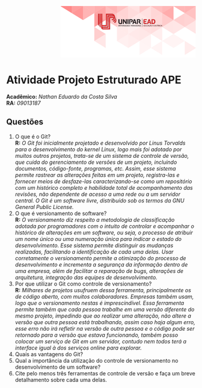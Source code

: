 <span style="display:block;text-align:right">![Unipar EAD](unipar.png)</span>


# Atividade Projeto Estruturado APE


<p style="text-align:left"><b>Acadêmico:</b><i> Nathan Eduardo da Costa Silva</i><br> <b>RA:</b><i> 09013187</i></p>


## Questões


1. O que é o Git?<br>
**R:** *O Git foi inicialmente projetado e desenvolvido por Linus Torvalds para o desenvolvimento do kernel Linux, logo mais foi adotado por muitos outros projetos, trata-se de um sistema de controle de versão, que cuida do gerenciamento de versões de um projeto, incluindo documentos, código-fonte, programas, etc. Assim, esse sistema permite rastrear as alterações feitas em um projeto, registra-las e fornecer meios de desfaze-las caracterizando-se como um repositório com um histórico completo e habilidade total de acompanhamento das revisões, não dependente de acesso a uma rede ou a um servidor central. O Git é um software livre, distribuído sob os termos da GNU General Public License.*
2. O que é versionamento de software?<br>
**R:** *O versionamento diz respeito a metodologia de classificação adotada por programadores com o intuito de controlar e acompanhar o histórico de alterações em um software, ou seja, o processo de atribuir um nome único ou uma numeração única para indicar o estado do desenvolvimento. Esse sistema permite distinguir as mudanças realizadas, facilitando a identificação de cada uma delas. Usar corretamente o versionamento permite a otimização do processo de desenvolvimento e incrementa a segurança da informação dentro de uma empresa, além de facilitar a reparação de bugs, alterações de arquitetura, integração das equipes de desenvolvimento.*
3. Por que utilizar o Git como controle de versionamento?<br>
**R:** *Milhares de projetos usufruem dessa ferramenta, principalmente os de código aberto, com muitos colaboradores. Empresas também usam, logo que o versionamento nestas é imprescindível. Essa ferramenta permite também que cada pessoa trabalhe em uma versão diferente do mesmo projeto, impedindo que ao realizar uma alteração, não altere a versão que outra pessoa está trabalhando, assim caso haja algum erro, esse erro não irá refletir na versão de outra pessoa e o código pode ser retornado para a versão que estava funcionando, também posso colocar um serviço de Git em um servidor, contudo nem todos terá a interface igual à dos serviços  online para explorar.*
4. Quais as vantagens do Git?
5. Qual a importância da utilização do controle de versionamento no
desenvolvimento de um software?
6. Cite pelo menos três ferramentas de controle de versão e faça um breve detalhamento sobre cada uma delas.
